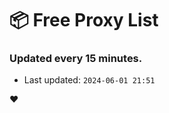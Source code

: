 # :package: Free Proxy List
### Updated every 15 minutes.

- Last updated: `2024-06-01 21:51`

:heart:
